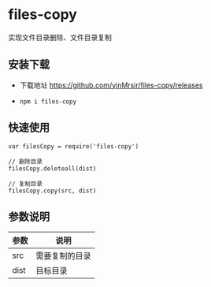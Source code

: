 # files-copy

实现文件目录删除、文件目录复制

## 安装下载

- 下载地址 https://github.com/yinMrsir/files-copy/releases

- `npm i files-copy`

## 快速使用
```
var filesCopy = require('files-copy')

// 删除目录
filesCopy.deleteall(dist)

// 复制目录
filesCopy.copy(src, dist)

```

## 参数说明
<table>
  <thead>
    <tr>
      <th>参数</th>
      <th>说明</th>
    </tr>
  </thead>
  <tbody>
    <tr>
      <td>src</td>
      <td>需要复制的目录</td>
    </tr>
    <tr>
	  <td>dist</td>
	  <td>目标目录</td>
	</tr>
  </tbody>
</table>